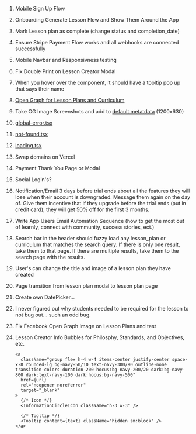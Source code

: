 1. Mobile Sign Up Flow
1. Onboarding Generate Lesson Flow and Show Them Around the App
1. Mark Lesson plan as complete (change status and completion_date)
1. Ensure Stripe Payment Flow works and all webhooks are connected successfully
1. Mobile Navbar and Responsivness testing
1. Fix Double Print on Lesson Creator Modal
1. When you hover over the <Avatar /> component, it should have a tooltip pop up that says their name
1. [Open Graph for Lesson Plans and Curriculum](https://nextjs.org/docs/app/api-reference/file-conventions/metadata/opengraph-image)
1. Take OG Image Screenshots and add to [default metatdata](src/lib/meta/defaultMetadata.ts) (1200x630)
1. [global-error.tsx](src/app/global-error.tsx)
1. [not-found.tsx](src/app/not-found.tsx)
1. [loading.tsx](src/app/loading.tsx)
1. Swap domains on Vercel
1. Payment Thank You Page or Modal
1. Social Login's?
1. Notification/Email 3 days before trial ends about all the features they will lose when their account is downgraded. Message them again on the day of. Give them incentive that if they upgrade before the trial ends (put in credit card), they will get 50% off for the first 3 months.
1. Write App Users Email Automation Sequence (how to get the most out of learnly, connect with community, success stories, ect.)
1. Search bar in the header should fuzzy load any lesson_plan or curriculum that matches the search query. If there is only one result, take them to that page. If there are multiple results, take them to the search page with the results.
1. User's can change the title and image of a lesson plan they have created
1. Page transition from lesson plan modal to lesson plan page
1. Create own DatePicker...
1. I never figured out why students needed to be required for the lesson to not bug out... such an odd bug.
1. Fix Facebook Open Graph Image on Lesson Plans and test
1. Lesson Creator Info Bubbles for Philosphy, Standards, and Objectives, etc.

   ```tsx
   <a
     className="group flex h-4 w-4 items-center justify-center space-x-8 rounded-lg bg-navy-50/10 text-navy-300/90 outline-none transition-colors duration-200 hocus:bg-navy-200/20 dark:bg-navy-800 dark:text-navy-100 dark:hocus:bg-navy-500"
     href={url}
     rel="noopener noreferrer"
     target="_blank"
   >
     {/* Icon */}
     <InformationCircleIcon className="h-3 w-3" />

     {/* Tooltip */}
     <Tooltip content={text} className="hidden sm:block" />
   </a>
   ```
